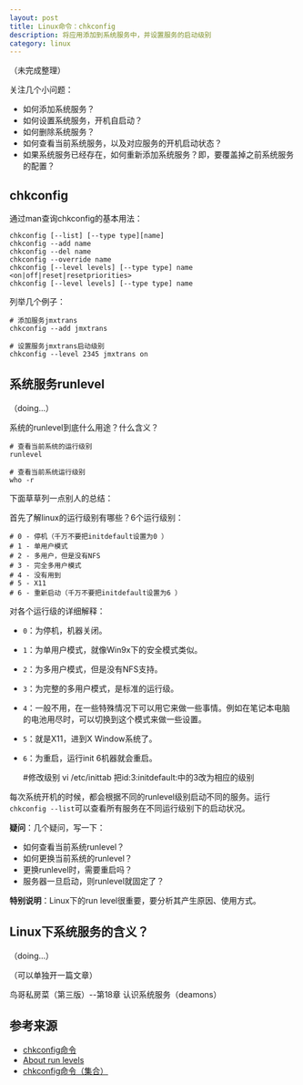 ```yaml
---
layout: post
title: Linux命令：chkconfig
description: 将应用添加到系统服务中，并设置服务的启动级别
category: linux
---
```


（未完成整理）

关注几个小问题：

* 如何添加系统服务？
* 如何设置系统服务，开机自启动？
* 如何删除系统服务？
* 如何查看当前系统服务，以及对应服务的开机启动状态？
* 如果系统服务已经存在，如何重新添加系统服务？即，要覆盖掉之前系统服务的配置？

## chkconfig

通过man查询chkconfig的基本用法：

	chkconfig [--list] [--type type][name]
	chkconfig --add name
	chkconfig --del name
	chkconfig --override name
	chkconfig [--level levels] [--type type] name <on|off|reset|resetpriorities>
	chkconfig [--level levels] [--type type] name

列举几个例子：

	# 添加服务jmxtrans
	chkconfig --add jmxtrans
	
	# 设置服务jmxtrans启动级别
	chkconfig --level 2345 jmxtrans on
	
## 系统服务runlevel

（doing...）

系统的runlevel到底什么用途？什么含义？

	# 查看当前系统的运行级别
	runlevel
	
	# 查看当前系统运行级别
	who -r
	
下面草草列一点别人的总结：

首先了解linux的运行级别有哪些？6个运行级别：
 
    # 0 - 停机（千万不要把initdefault设置为0 ）
    # 1 - 单用户模式
    # 2 - 多用户，但是没有NFS
    # 3 - 完全多用户模式
    # 4 - 没有用到
    # 5 - X11
    # 6 - 重新启动（千万不要把initdefault设置为6 ）

对各个运行级的详细解释：

* `0`：为停机，机器关闭。
* `1`：为单用户模式，就像Win9x下的安全模式类似。
* `2`：为多用户模式，但是没有NFS支持。
* `3`：为完整的多用户模式，是标准的运行级。
* `4`：一般不用，在一些特殊情况下可以用它来做一些事情。例如在笔记本电脑的电池用尽时，可以切换到这个模式来做一些设置。
* `5`：就是X11，进到X Window系统了。
* `6`：为重启，运行init 6机器就会重启。

	#修改级别
	vi /etc/inittab
	把id:3:initdefault:中的3改为相应的级别
 

每次系统开机的时候，都会根据不同的runlevel级别启动不同的服务。运行`chkconfig --list`可以查看所有服务在不同运行级别下的启动状况。

**疑问**：几个疑问，写一下：

* 如何查看当前系统runlevel？
* 如何更换当前系统的runlevel？
* 更换runlevel时，需要重启吗？
* 服务器一旦启动，则runlevel就固定了？




	
**特别说明**：Linux下的run level很重要，要分析其产生原因、使用方式。



## Linux下系统服务的含义？

（doing...）

（可以单独开一篇文章）

鸟哥私房菜（第三版）--第18章 认识系统服务（deamons）




## 参考来源

* [chkconfig命令][chkconfig命令]
* [About run levels][About run levels]
* [chkconfig命令（集合）][chkconfig命令（集合）]





[NingG]:    						http://ningg.github.com  "NingG"
[chkconfig命令]:					http://blog.csdn.net/youyu_buzai/article/details/3956845
[About run levels]:					https://docs.oracle.com/cd/E37670_01/E41138/html/ol_runlevels.html
[chkconfig命令（集合）]:				http://www.cnblogs.com/qmfsun/p/3847459.html



